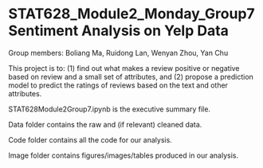 # STAT628_Module2_Monday_Group7 Sentiment Analysis on Yelp Data

Group members: Boliang Ma, Ruidong Lan, Wenyan Zhou, Yan Chu

This project is to: (1) find out what makes a review positive or negative based on review and a small set of attributes, and (2) propose a prediction model to predict the ratings of reviews based on the text and other attributes.

STAT628Module2Group7.ipynb is the executive summary file.

Data folder contains the raw and (if relevant) cleaned data.

Code folder contains all the code for our analysis.

Image folder contains figures/images/tables produced in our analysis. 
